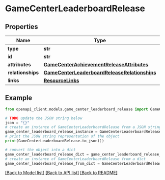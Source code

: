 # GameCenterLeaderboardRelease


## Properties

Name | Type | Description | Notes
------------ | ------------- | ------------- | -------------
**type** | **str** |  | 
**id** | **str** |  | 
**attributes** | [**GameCenterAchievementReleaseAttributes**](GameCenterAchievementReleaseAttributes.md) |  | [optional] 
**relationships** | [**GameCenterLeaderboardReleaseRelationships**](GameCenterLeaderboardReleaseRelationships.md) |  | [optional] 
**links** | [**ResourceLinks**](ResourceLinks.md) |  | [optional] 

## Example

```python
from openapi_client.models.game_center_leaderboard_release import GameCenterLeaderboardRelease

# TODO update the JSON string below
json = "{}"
# create an instance of GameCenterLeaderboardRelease from a JSON string
game_center_leaderboard_release_instance = GameCenterLeaderboardRelease.from_json(json)
# print the JSON string representation of the object
print(GameCenterLeaderboardRelease.to_json())

# convert the object into a dict
game_center_leaderboard_release_dict = game_center_leaderboard_release_instance.to_dict()
# create an instance of GameCenterLeaderboardRelease from a dict
game_center_leaderboard_release_from_dict = GameCenterLeaderboardRelease.from_dict(game_center_leaderboard_release_dict)
```
[[Back to Model list]](../README.md#documentation-for-models) [[Back to API list]](../README.md#documentation-for-api-endpoints) [[Back to README]](../README.md)


